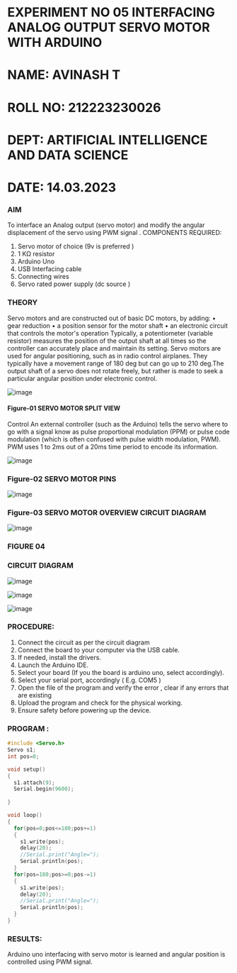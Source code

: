 # EXPERIMENT NO 05 INTERFACING ANALOG OUTPUT SERVO MOTOR WITH ARDUINO
# NAME: AVINASH T
# ROLL NO: 212223230026
# DEPT: ARTIFICIAL INTELLIGENCE AND DATA SCIENCE
# DATE: 14.03.2023
### AIM
To interface an Analog output (servo motor) and modify the angular displacement of the servo using PWM signal .
COMPONENTS REQUIRED:
1.	Servo motor of choice (9v is preferred )
2.	1 KΩ resistor 
3.	Arduino Uno 
4.	USB Interfacing cable 
5.	Connecting wires 
6.	Servo rated power supply (dc source )
### THEORY
Servo motors and are constructed out of basic DC motors, by adding:
•	 gear reduction
•	 a position sensor for the motor shaft
•	 an electronic circuit that controls the motor's operation
Typically, a potentiometer (variable resistor) measures the position of the output shaft at all times so the controller can accurately place and maintain its setting.
Servo motors are used for angular positioning, such as in radio control airplanes.  They typically have a movement range of 180 deg but can go up to 210 deg.The output shaft of a servo does not rotate freely, but rather is made to seek a particular angular position under electronic control. 


![image](https://user-images.githubusercontent.com/36288975/163544439-1f477927-fcd4-42f0-9ce4-c863fdbf1210.png)
#### Figure-01 SERVO MOTOR SPLIT VIEW 
Control 
An external controller (such as the Arduino) tells the servo where to go with a signal know as pulse proportional modulation (PPM) or pulse code modulation (which is often confused with pulse width modulation, PWM). PWM uses 1 to 2ms out of a 20ms time period to encode its information.

 
 ![image](https://user-images.githubusercontent.com/36288975/163544482-3027136f-7135-4f3d-a23f-8dc2fe04194d.png)
### Figure-02 SERVO MOTOR PINS

![image](https://user-images.githubusercontent.com/36288975/163544513-ca497421-e6ba-4f91-871f-5cfba77f22a8.png)
### Figure-03 SERVO MOTOR OVERVIEW CIRCUIT DIAGRAM 

![image](https://user-images.githubusercontent.com/36288975/163544618-6eb8a7b5-7f1a-428a-8d9f-fd899b145efb.png)
### FIGURE 04 

### CIRCUIT DIAGRAM


![image](https://github.com/AVINASH05T/EXPERIMENT-NO--05-INTERFACING-ANALOG-OUTPUT-SERVO-MOTOR-WITH-ARDUINO-/assets/151514286/9f041f8b-ab33-403d-8434-5c24666bc871)

![image](https://github.com/AVINASH05T/EXPERIMENT-NO--05-INTERFACING-ANALOG-OUTPUT-SERVO-MOTOR-WITH-ARDUINO-/assets/151514286/3deff1ed-1582-455f-8b03-0270f26a2268)

![image](https://github.com/AVINASH05T/EXPERIMENT-NO--05-INTERFACING-ANALOG-OUTPUT-SERVO-MOTOR-WITH-ARDUINO-/assets/151514286/5347cc22-85ca-47c6-aa12-a7809288a5b7)


### PROCEDURE:
1.	Connect the circuit as per the circuit diagram 
2.	Connect the board to your computer via the USB cable.
3.	If needed, install the drivers.
4.	Launch the Arduino IDE.
5.	Select your board (If you the board is arduino uno, select accordingly).
6.	Select your serial port, accordingly ( E.g. COM5 )
7.	Open the file of the program  and verify the error , clear if any errors that are existing 
8.	Upload the program and check for the physical working. 
9.	Ensure safety before powering up the device.

### PROGRAM :
```c 
#include <Servo.h>
Servo s1;
int pos=0;

void setup()
{
  s1.attach(9);
  Serial.begin(9600);
  
}

void loop()
{
  for(pos=0;pos<=180;pos+=1)
  {
    s1.write(pos);
    delay(20);
    //Serial.print("Angle=");
    Serial.println(pos);
  }
  for(pos=180;pos>=0;pos-=1)
  {
    s1.write(pos);
    delay(20);
    //Serial.print("Angle=");
    Serial.println(pos);
  }
}
```

### RESULTS: 
Arduino uno interfacing with servo motor is learned and angular position is controlled using PWM signal.
